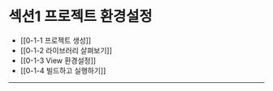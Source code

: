 # 섹션1 프로젝트 환경설정
- [[0-1-1 프로젝트 생성]]
- [[0-1-2 라이브러리 살펴보기]]
- [[0-1-3 View 환경설정]]
- [[0-1-4 빌드하고 실행하기]]

---
